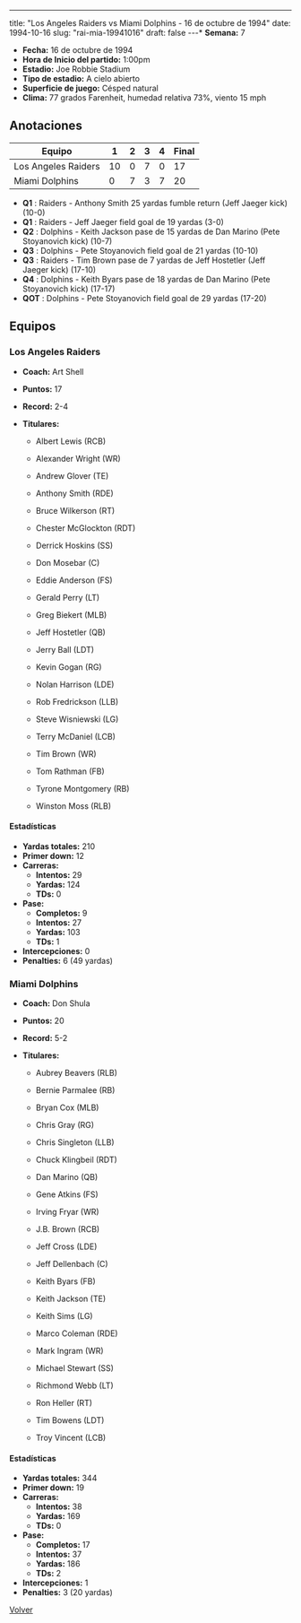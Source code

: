 ---
title: "Los Angeles Raiders vs Miami Dolphins - 16 de octubre de 1994"
date: 1994-10-16
slug: "rai-mia-19941016"
draft: false
---* **Semana:** 7
* **Fecha:** 16 de octubre de 1994
* **Hora de Inicio del partido:** 1:00pm
* **Estadio:** Joe Robbie Stadium
* **Tipo de estadio:** A cielo abierto
* **Superficie de juego:** Césped natural
* **Clima:** 77 grados Farenheit, humedad relativa 73%, viento 15 mph




## Anotaciones
| Equipo | 1 | 2 | 3 | 4 | Final |
|--------|---|---|---|---|-------|
| Los Angeles Raiders  | 10 | 0 | 7 | 0  | 17 |
| Miami Dolphins  | 0 | 7 | 3 | 7  | 20 |
* **Q1** : Raiders - Anthony Smith 25 yardas fumble return (Jeff Jaeger kick) (10-0)
* **Q1** : Raiders - Jeff Jaeger field goal de 19 yardas (3-0)
* **Q2** : Dolphins - Keith Jackson pase de 15 yardas de Dan Marino (Pete Stoyanovich kick) (10-7)
* **Q3** : Dolphins - Pete Stoyanovich field goal de 21 yardas (10-10)
* **Q3** : Raiders - Tim Brown pase de 7 yardas de Jeff Hostetler (Jeff Jaeger kick) (17-10)
* **Q4** : Dolphins - Keith Byars pase de 18 yardas de Dan Marino (Pete Stoyanovich kick) (17-17)
* **QOT** : Dolphins - Pete Stoyanovich field goal de 29 yardas (17-20)


## Equipos


### Los Angeles Raiders
* **Coach:** Art Shell
* **Puntos:** 17
* **Record:** 2-4
* **Titulares:** 

  * Albert Lewis (RCB) 

  * Alexander Wright (WR) 

  * Andrew Glover (TE) 

  * Anthony Smith (RDE) 

  * Bruce Wilkerson (RT) 

  * Chester McGlockton (RDT) 

  * Derrick Hoskins (SS) 

  * Don Mosebar (C) 

  * Eddie Anderson (FS) 

  * Gerald Perry (LT) 

  * Greg Biekert (MLB) 

  * Jeff Hostetler (QB) 

  * Jerry Ball (LDT) 

  * Kevin Gogan (RG) 

  * Nolan Harrison (LDE) 

  * Rob Fredrickson (LLB) 

  * Steve Wisniewski (LG) 

  * Terry McDaniel (LCB) 

  * Tim Brown (WR) 

  * Tom Rathman (FB) 

  * Tyrone Montgomery (RB) 

  * Winston Moss (RLB) 

#### Estadísticas
* **Yardas totales:** 210
* **Primer down:** 12
* **Carreras:**
  * **Intentos:** 29
  * **Yardas:** 124
  * **TDs:** 0
* **Pase:**
  * **Completos:** 9
  * **Intentos:** 27
  * **Yardas:** 103
  * **TDs:** 1
* **Intercepciones:** 0
* **Penalties:** 6 (49 yardas)

### Miami Dolphins
* **Coach:** Don Shula
* **Puntos:** 20
* **Record:** 5-2
* **Titulares:** 

  * Aubrey Beavers (RLB) 

  * Bernie Parmalee (RB) 

  * Bryan Cox (MLB) 

  * Chris Gray (RG) 

  * Chris Singleton (LLB) 

  * Chuck Klingbeil (RDT) 

  * Dan Marino (QB) 

  * Gene Atkins (FS) 

  * Irving Fryar (WR) 

  * J.B. Brown (RCB) 

  * Jeff Cross (LDE) 

  * Jeff Dellenbach (C) 

  * Keith Byars (FB) 

  * Keith Jackson (TE) 

  * Keith Sims (LG) 

  * Marco Coleman (RDE) 

  * Mark Ingram (WR) 

  * Michael Stewart (SS) 

  * Richmond Webb (LT) 

  * Ron Heller (RT) 

  * Tim Bowens (LDT) 

  * Troy Vincent (LCB) 

#### Estadísticas
* **Yardas totales:** 344
* **Primer down:** 19
* **Carreras:**
  * **Intentos:** 38
  * **Yardas:** 169
  * **TDs:** 0
* **Pase:**
  * **Completos:** 17
  * **Intentos:** 37
  * **Yardas:** 186
  * **TDs:** 2
* **Intercepciones:** 1
* **Penalties:** 3 (20 yardas)


[Volver](/historia/1994)
